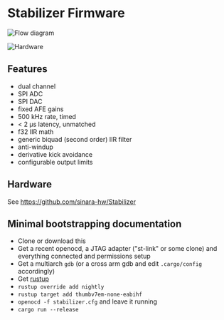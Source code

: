 # Stabilizer Firmware

![Flow diagram](https://raw.githubusercontent.com/quartiq/stabilizer/master/stabilizer_pid.svg)

![Hardware](https://github.com/sinara-hw/Stabilizer/wiki/Stabilizer_v1.0_top_small.jpg)

## Features

* dual channel
* SPI ADC
* SPI DAC
* fixed AFE gains
* 500 kHz rate, timed
* < 2 µs latency, unmatched
* f32 IIR math
* generic biquad (second order) IIR filter
* anti-windup
* derivative kick avoidance
* configurable output limits

## Hardware

See https://github.com/sinara-hw/Stabilizer

## Minimal bootstrapping documentation

* Clone or download this
* Get a recent openocd, a JTAG adapter ("st-link" or some clone) and
  everything connected and permissions setup
* Get a multiarch `gdb` (or a cross arm gdb and edit `.cargo/config` accordingly)
* Get [rustup](https://rustup.rs/)
* `rustup override add nightly`
* `rustup target add thumbv7em-none-eabihf`
* `openocd -f stabilizer.cfg` and leave it running
* `cargo run --release`
